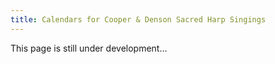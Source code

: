 ```yaml
---
title: Calendars for Cooper & Denson Sacred Harp Singings
---
```


This page is still under development...